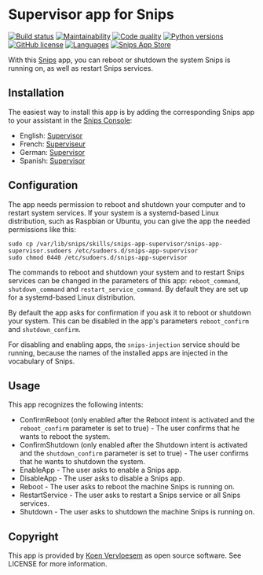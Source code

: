 # Supervisor app for Snips
[![Build status](https://api.travis-ci.com/koenvervloesem/snips-app-supervisor.svg?branch=master)](https://travis-ci.com/koenvervloesem/snips-app-supervisor) [![Maintainability](https://api.codeclimate.com/v1/badges/b3a76052925c4dfb5941/maintainability)](https://codeclimate.com/github/koenvervloesem/snips-app-supervisor/maintainability) [![Code quality](https://api.codacy.com/project/badge/Grade/42c7678a1b1b4f4aa6059c054bfe98cf)](https://app.codacy.com/app/koenvervloesem/snips-app-supervisor) [![Python versions](https://img.shields.io/badge/python-3.5-blue.svg)](https://www.python.org) [![GitHub license](https://img.shields.io/github/license/koenvervloesem/snips-app-supervisor.svg)](https://github.com/koenvervloesem/snips-app-supervisor/blob/master/LICENSE) [![Languages](https://img.shields.io/badge/i18n-en|de|es|fr-brown.svg)](https://github.com/koenvervloesem/snips-supervisor/tree/master/translations) [![Snips App Store](https://img.shields.io/badge/snips-app-blue.svg)](https://console.snips.ai/store/en/skill_l6qM1pVz2ez)

With this [Snips](https://snips.ai/) app, you can reboot or shutdown the system Snips is running on, as well as restart Snips services.

## Installation

The easiest way to install this app is by adding the corresponding Snips app to your assistant in the [Snips Console](https://console.snips.ai):

*   English: [Supervisor](https://console.snips.ai/store/en/skill_l6qM1pVz2ez)
*   French: [Superviseur](https://console.snips.ai/store/fr/skill_BWAwo87MxrW)
*   German: [Supervisor](https://console.snips.ai/store/de/skill_px7A7V0Gzp1)
*   Spanish: [Supervisor](https://console.snips.ai/store/es/skill_n4lX48YApK7)

## Configuration

The app needs permission to reboot and shutdown your computer and to restart system services. If your system is a systemd-based Linux distribution, such as Raspbian or Ubuntu, you can give the app the needed permissions like this:

``` shell
sudo cp /var/lib/snips/skills/snips-app-supervisor/snips-app-supervisor.sudoers /etc/sudoers.d/snips-app-supervisor
sudo chmod 0440 /etc/sudoers.d/snips-app-supervisor
```

The commands to reboot and shutdown your system and to restart Snips services can be changed in the parameters of this app: `reboot_command`, `shutdown_command` and `restart_service_command`. By default they are set up for a systemd-based Linux distribution.

By default the app asks for confirmation if you ask it to reboot or shutdown your system. This can be disabled in the app's parameters `reboot_confirm` and `shutdown_confirm`.

For disabling and enabling apps, the `snips-injection` service should be running, because the names of the installed apps are injected in the vocabulary of Snips.

## Usage

This app recognizes the following intents:

*   ConfirmReboot (only enabled after the Reboot intent is activated and the `reboot_confirm` parameter is set to true) - The user confirms that he wants to reboot the system.
*   ConfirmShutdown (only enabled after the Shutdown intent is activated and the `shutdown_confirm` parameter is set to true) - The user confirms that he wants to shutdown the system.
*   EnableApp - The user asks to enable a Snips app.
*   DisableApp - The user asks to disable a Snips app.
*   Reboot - The user asks to reboot the machine Snips is running on.
*   RestartService - The user asks to restart a Snips service or all Snips services.
*   Shutdown - The user asks to shutdown the machine Snips is running on.

## Copyright

This app is provided by [Koen Vervloesem](mailto:koen@vervloesem.eu) as open source software. See LICENSE for more information.
